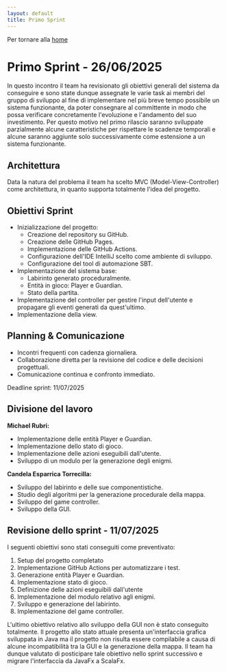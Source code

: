 ```yaml
---
layout: default
title: Primo Sprint
---
```


Per tornare alla [home](../index.md)

# Primo Sprint - 26/06/2025

In questo incontro il team ha revisionato gli obiettivi generali del sistema da conseguire e sono state dunque assegnate
le varie task ai membri del gruppo di sviluppo al fine di implementare nel più breve tempo possibile un sistema
funzionante, da poter consegnare al committente in modo che possa verificare concretamente l'evoluzione e l'andamento
del suo investimento. Per questo motivo nel primo rilascio saranno sviluppate parzialmente alcune caratteristiche per
rispettare le scadenze temporali e alcune saranno aggiunte solo successivamente come estensione a un sistema funzionante.

## Architettura

Data la natura del problema il team ha scelto MVC (Model-View-Controller) come architettura, in quanto supporta
totalmente l'idea del progetto.

## Obiettivi Sprint

- Inizializzazione del progetto:
  - Creazione del repository su GitHub.
  - Creazione delle GitHub Pages.
  - Implementazione delle GitHub Actions.
  - Configurazione dell'IDE IntelliJ scelto come ambiente di sviluppo.
  - Configurazione del tool di automazione SBT.
- Implementazione del sistema base:
  - Labirinto generato proceduralmente.
  - Entità in gioco: Player e Guardian.
  - Stato della partita.
- Implementazione del controller per gestire l'input dell'utente e propagare gli eventi generati da quest'ultimo.
- Implementazione della view.

## Planning & Comunicazione

- Incontri frequenti con cadenza giornaliera.
- Collaborazione diretta per la revisione del codice e delle decisioni progettuali.
- Comunicazione continua e confronto immediato.

Deadline sprint: 11/07/2025

## Divisione del lavoro

**Michael Rubri:**
- Implementazione delle entità Player e Guardian.
- Implementazione dello stato di gioco.
- Implementazione delle azioni eseguibili dall'utente.
- Sviluppo di un modulo per la generazione degli enigmi.

**Candela Esparrica Torrecilla:**
- Sviluppo del labirinto e delle sue componentistiche.
- Studio degli algoritmi per la generazione procedurale della mappa.
- Sviluppo del game controller.
- Sviluppo della GUI.

## Revisione dello sprint - 11/07/2025

I seguenti obiettivi sono stati conseguiti come preventivato:
1) Setup del progetto completato
2) Implementazione GitHub Actions per automatizzare i test. 
3) Generazione entità Player e Guardian. 
4) Implementazione stato di gioco. 
5) Definizione delle azioni eseguibili dall'utente
6) Implementazione del modulo relativo agli enigmi.
7) Sviluppo e generazione del labirinto.
8) Implementazione del game controller.

L'ultimo obiettivo relativo allo sviluppo della GUI non è stato conseguito totalmente. Il progetto allo stato attuale
presenta un'interfaccia grafica sviluppata in Java ma il progetto non risulta essere compilabile a causa di alcune
incompatibilità tra la GUI e la generazione della mappa. Il team ha dunque valutato di posticipare tale obiettivo nello
sprint successivo e migrare l'interfaccia da JavaFx a ScalaFx.